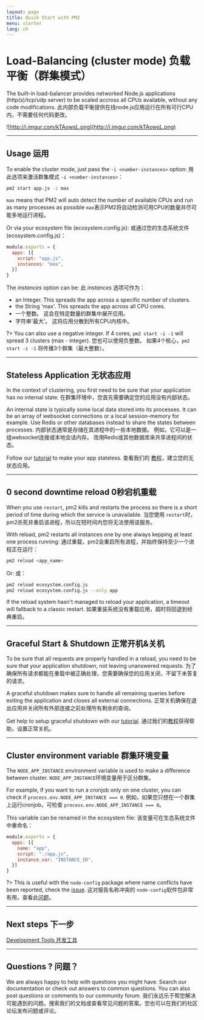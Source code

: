 ```yaml
---
layout: page
title: Quick Start with PM2
menu: starter
lang: ch
---
```


# Load-Balancing (cluster mode) 负载平衡（群集模式）

The built-in load-balancer provides networked Node.js applications (http(s)/tcp/udp server) to be scaled accross all CPUs available, without any code modifications.
此内部负载平衡提供在线node.js应用运行在所有可行CPU内，不需要任何代码更改。

![http://i.imgur.com/kTAowsL.png](http://i.imgur.com/kTAowsL.png)

---

## Usage 运用

To enable the cluster mode, just pass the `-i <number-instances>` option:
用此选项来激活群集模式 `-i <number-instances>`：

```bash
pm2 start app.js -i max
```

`max` means that PM2 will auto detect the number of available CPUs and run as many processes as possible
`max`表示PM2将自动检测可用CPU的数量并尽可能多地运行进程。

Or via your ecosystem file (ecosystem.config.js): 或通过您的生态系统文件 (ecosystem.config.js)：

```javascript
module.exports = {
  apps: [{
    script: "app.js",
    instances: "max",
  }]
}
```

The *instances* option can be: 
此 *instances* 选项可作为：
- an Integer. This spreads the app across a specific number of clusters.
- the String 'max'. This spreads the app across all CPU cores.
- 一个整数。 这会在特定数量的群集中展开应用。
- 字符串'最大'。 这将应用分散到所有CPU内核中。

?> You can also use a negative integer. If 4 cores, `pm2 start -i -1` will spread 3 clusters (max - integer).
您也可以使用负整数。 如果4个核心，`pm2 start -i -1` 将传播3个群集（最大整数）。

---

## Stateless Application 无状态应用

In the context of clustering, you first need to be sure that your application has no internal state.
在群集环境中，您首先需要确定您的应用没有内部状态。

An internal state is typically some local data stored into its processes. It can be an array of websocket connections or a local session-memory for example. Use Redis or other databases instead to share the states between processes.
内部状态通常是存储在其进程中的一些本地数据。 例如，它可以是一组websocket连接或本地会话内存。 改用Redis或其他数据库来共享进程间的状态。 

Follow our [tutorial](runtime/production-best-practices/stateless-application.md) to make your app stateless.
查看我们的 [教程](runtime/production-best-practices/stateless-application.md)，建立您的无状态应用。

---

## 0 second downtime reload 0秒宕机重载

When you use `restart`, pm2 kills and restarts the process so there is a short period of time during which the service is unavailable.
当您使用 `restart`时，pm2杀死并重启该进程，所以在短时间内您将无法使用该服务。

With reload, pm2 restarts all instances one by one always kepping at least one process running:
通过重载，pm2会重启所有进程，并始终保持至少一个进程正在运行：
```bash
pm2 reload <app_name>
```

Or: 或：

```bash
pm2 reload ecosystem.config.js
pm2 reload ecosystem.config.js --only app
```

If the reload system hasn't managed to reload your application, a timeout will fallback to a classic restart.
如果重装系统没有重载应用，超时将回退到经典重启。

---

## Graceful Start & Shutdown 正常开机&关机

To be sure that all requests are properly handled in a reload, you need to be sure that your application shutdown, not leaving unanswered requests.
为了确保所有请求都能在重载中被正确处理，您需要确保您的应用关闭，不留下未答复的请求。

A graceful shutdown makes sure to handle all remaining queries before exiting the application and closes all external connections.
正常关机确保在退出应用并关闭所有外部连接之前处理所有剩余的查询。

Get help to setup graceful shutdown with our [tutorial](runtime/production-best-practices/graceful.md).
通过我们的[教程](runtime/production-best-practices/graceful.md)获得帮助，设置正常关机。

---

## Cluster environment variable 群集环境变量

The `NODE_APP_INSTANCE` environment variable is used to make a difference between cluster.
`NODE_APP_INSTANCE`环境变量用于区分群集。

For example, if you want to run a cronjob only on one cluster, you can check if `process.env.NODE_APP_INSTANCE === 0`. 
例如，如果您只想在一个群集上运行cronjob，可检查 `process.env.NODE_APP_INSTANCE === 0`。

This variable can be renamed in the ecosystem file: 
该变量可在生态系统文件中重命名：

```javascript
module.exports = {
  apps: [{
    name: "app",
    script: "./app.js",
    instance_var: "INSTANCE_ID",
  }]
}
```

?> This is useful with the `node-config` package where name conflicts have been reported, check the [issue](https://github.com/Unitech/pm2/issues/2045). 
这对报告名称冲突的 `node-config`软件包非常有用，查看此[问题](https://github.com/Unitech/pm2/issues/2045)。

---

## Next steps 下一步

[Development Tools 开发工具]({{site.baseurl}}/ch/runtime/guide/development-tools)

---

## Questions ? 问题？

We are always happy to help with questions you might have. Search our documentation or check out answers to common questions. You can also post questions or comments to our community forum.
我们永远乐于帮您解决可能遇到的问题。搜索我们的文档或查看常见问题的答案。您也可以在我们的社区论坛发布问题或评论。